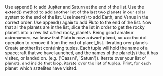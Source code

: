 Use append() to add Jupiter and Saturn at the end of the list.
Use the extend() method to add another list of the last two planets in our solar system to the end of the list.
Use insert() to add Earth, and Venus in the correct order.
Use append() again to add Pluto to the end of the list.
Now that all the planets are in the list, slice the list in order to get the rocky planets into a new list called rocky_planets.
Being good amateur astronomers, we know that Pluto is now a dwarf planet, so use the del operation to remove it from the end of planet_list.
Iterating over planets
Create another list containing tuples. Each tuple will hold the name of a spacecraft that we have launched, and the names of the planet(s) that it has visited, or landed on. (e.g. ('Cassini', 'Saturn')).
Iterate over your list of planets, and inside that loop, iterate over the list of tuples. Print, for each planet, which sattelites have visited.